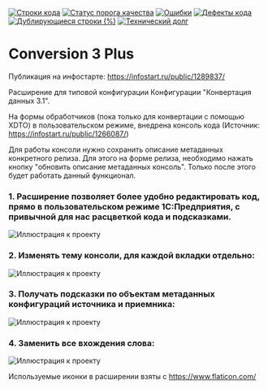 [![Строки кода](https://sonar.openbsl.ru/api/project_badges/measure?project=conversion-3-plus&metric=ncloc)](https://sonar.openbsl.ru/dashboard?id=conversion-3-plus)
[![Статус порога качества](https://sonar.openbsl.ru/api/project_badges/measure?project=conversion-3-plus&metric=alert_status)](https://sonar.openbsl.ru/dashboard?id=conversion-3-plus)
[![Ошибки](https://sonar.openbsl.ru/api/project_badges/measure?project=conversion-3-plus&metric=bugs)](https://sonar.openbsl.ru/dashboard?id=conversion-3-plus)
[![Дефекты кода](https://sonar.openbsl.ru/api/project_badges/measure?project=conversion-3-plus&metric=code_smells)](https://sonar.openbsl.ru/dashboard?id=conversion-3-plus)
[![Дублирующиеся строки (%)](https://sonar.openbsl.ru/api/project_badges/measure?project=conversion-3-plus&metric=duplicated_lines_density)](https://sonar.openbsl.ru/dashboard?id=conversion-3-plus)
[![Технический долг](https://sonar.openbsl.ru/api/project_badges/measure?project=conversion-3-plus&metric=sqale_index)](https://sonar.openbsl.ru/dashboard?id=conversion-3-plus)


# Conversion 3 Plus

Публикация на инфостарте: https://infostart.ru/public/1289837/

Расширение для типовой конфигурации Конфигурации "Конвертация данных 3.1".

На формы обработчиков (пока только для конвертации с помощью XDTO) в пользовательском режиме, внедрена консоль кода (Источник: https://infostart.ru/public/1266087/)

Для работы консоли нужно сохранить описание метаданных конкретного релиза. Для этого на форме релиза, необходимо нажать кнопку "обновить описание метаданных консоль".
Только после этого будет работать данный функционал.

### 1. Расширение позволяет более удобно редактировать код, прямо в пользовательском режиме 1С:Предприятия, с привычной для нас расцветкой кода и подсказками.

![Иллюстрация к проекту](https://github.com/ViktorErmakov/Conversion3.0.1/raw/master/screenshots/Console.gif) 



### 2. Изменять тему консоли, для каждой вкладки отдельно:

![Иллюстрация к проекту](https://github.com/ViktorErmakov/Conversion3.0.1/raw/master/screenshots/Theme.gif)



### 3. Получать подсказки по объектам метаданных конфигураций источника и приемника:

![Иллюстрация к проекту](https://github.com/ViktorErmakov/Conversion3.0.1/raw/master/screenshots/Meta.gif)


### 4. Заменить все вхождения слова:

![Иллюстрация к проекту](https://github.com/ViktorErmakov/Conversion3.0.1/raw/master/screenshots/Change.gif)


Используемые иконки в расширении взяты с https://www.flaticon.com/

